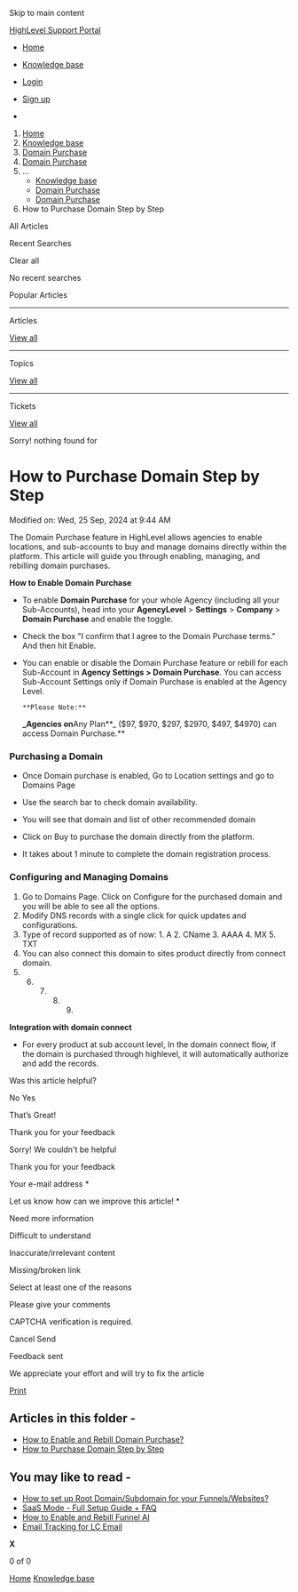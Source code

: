 Skip to main content

[ HighLevel Support Portal ](https://help.gohighlevel.com)

  * [ Home ](/support/home)
  * [ Knowledge base ](/support/solutions)

  * [Login](/support/login)
  * [Sign up](/support/signup)
  * 

  1. [Home](/support/home)
  2. [Knowledge base](/support/solutions)
  3. [Domain Purchase](/support/solutions/155000000165)
  4. [Domain Purchase](/support/solutions/folders/155000000829)
  5. ... 
     * [Knowledge base](/support/solutions)
     * [Domain Purchase](/support/solutions/155000000165)
     * [Domain Purchase](/support/solutions/folders/155000000829)
  6. How to Purchase Domain Step by Step

All  Articles 

Recent Searches

Clear all

No recent searches

Popular Articles

* * *

Articles

[View all](/support/search/solutions)

* * *

Topics

[View all](/support/search/topics)

* * *

Tickets

[View all](/support/search/tickets)

Sorry! nothing found for   

# How to Purchase Domain Step by Step

Modified on: Wed, 25 Sep, 2024 at 9:44 AM

The Domain Purchase feature in HighLevel allows agencies to enable locations, and sub-accounts to buy and manage domains directly within the platform. This article will guide you through enabling, managing, and rebilling domain purchases.

**How to Enable Domain Purchase**

  * To enable **Domain Purchase** for your whole Agency (including all your Sub-Accounts), head into your **AgencyLevel** > **Settings** > **Company** > **Domain Purchase** and enable the toggle.  

  * Check the box "I confirm that I agree to the Domain Purchase terms." And then hit Enable.
  * You can enable or disable the Domain Purchase feature or rebill for each Sub-Account in **Agency Settings > Domain Purchase**. You can access Sub-Account Settings only if Domain Purchase is enabled at the Agency Level.

        **Please Note:**

    **_Agencies on**Any Plan**_   ($97, $970, $297, $2970, $497, $4970) can access Domain Purchase.**

### **Purchasing a Domain**

  * Once Domain purchase is enabled, Go to Location settings and go to Domains Page
  * Use the search bar to check domain availability.
  * You will see that domain and list of other recommended domain
  * Click on Buy to purchase the domain directly from the platform.

  * It takes about 1 minute to complete the domain registration process.

### **Configuring and Managing Domains**

  1. Go to Domains Page. Click on Configure for the purchased domain and you will be able to see all the options.
  2. Modify DNS records with a single click for quick updates and configurations.
  3. Type of record supported as of now:
    1. A
    2. CName
    3. AAAA
    4. MX
    5. TXT
  4. You can also connect this domain to sites product directly from connect domain.
  5.   6.   7.   8.   9. 

**Integration with domain connect**

  * For every product at sub account level, In the domain connect flow, if the domain is purchased through highlevel, it will automatically authorize and add the records.

Was this article helpful?

No  Yes 

That’s Great!

Thank you for your feedback

Sorry! We couldn't be helpful

Thank you for your feedback

Your e-mail address *

Let us know how can we improve this article! *

Need more information 

Difficult to understand 

Inaccurate/irrelevant content 

Missing/broken link 

Select at least one of the reasons 

Please give your comments 

CAPTCHA verification is required. 

Cancel  Send 

Feedback sent

We appreciate your effort and will try to fix the article

[Print](javascript:print\(\))

## Articles in this folder -

  * [How to Enable and Rebill Domain Purchase?](/support/solutions/articles/155000003454-how-to-enable-and-rebill-domain-purchase-)
  * [How to Purchase Domain Step by Step](/support/solutions/articles/155000003610-how-to-purchase-domain-step-by-step)

## You may like to read -

  * [How to set up Root Domain/Subdomain for your Funnels/Websites?](/support/solutions/articles/48001153720-how-to-set-up-root-domain-subdomain-for-your-funnels-websites-)
  * [SaaS Mode - Full Setup Guide + FAQ](/support/solutions/articles/48001184920-saas-mode-full-setup-guide-faq)
  * [How to Enable and Rebill Funnel AI](/support/solutions/articles/155000003710-how-to-enable-and-rebill-funnel-ai)
  * [Email Tracking for LC Email](/support/solutions/articles/155000003213-email-tracking-for-lc-email)

**X**

0 of 0 []()

[Home](/support/home) [Knowledge base](/support/solutions)

